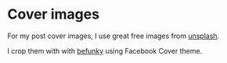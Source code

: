 # Cover images

For my post cover images, I use great free images from [unsplash](https://unsplash.com).

I crop them with with [befunky](https://www.befunky.com/) using Facebook Cover theme.